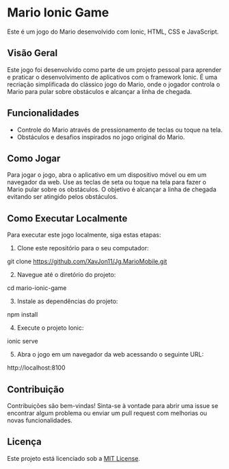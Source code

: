 # Mario Ionic Game

Este é um jogo do Mario desenvolvido com Ionic, HTML, CSS e JavaScript.

## Visão Geral

Este jogo foi desenvolvido como parte de um projeto pessoal para aprender e praticar o desenvolvimento de aplicativos com o framework Ionic. É uma recriação simplificada do clássico jogo do Mario, onde o jogador controla o Mario para pular sobre obstáculos e alcançar a linha de chegada.

## Funcionalidades

- Controle do Mario através de pressionamento de teclas ou toque na tela.
- Obstáculos e desafios inspirados no jogo original do Mario.

## Como Jogar

Para jogar o jogo, abra o aplicativo em um dispositivo móvel ou em um navegador da web. Use as teclas de seta ou toque na tela para fazer o Mario pular sobre os obstáculos. O objetivo é alcançar a linha de chegada evitando ser atingido pelos obstáculos.

## Como Executar Localmente

Para executar este jogo localmente, siga estas etapas:

1. Clone este repositório para o seu computador:

git clone https://github.com/XavJon11/Jg.MarioMobile.git

2. Navegue até o diretório do projeto:

cd mario-ionic-game

3. Instale as dependências do projeto:

npm install

4. Execute o projeto Ionic:

ionic serve

5. Abra o jogo em um navegador da web acessando o seguinte URL:

http://localhost:8100

## Contribuição

Contribuições são bem-vindas! Sinta-se à vontade para abrir uma issue se encontrar algum problema ou enviar um pull request com melhorias ou novas funcionalidades.

## Licença

Este projeto está licenciado sob a [MIT License](LICENSE).
